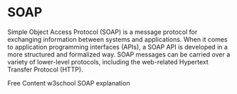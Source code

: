 # SOAP
Simple Object Access Protocol (SOAP) is a message protocol for exchanging information between systems and applications. When it comes to application programming interfaces (APIs), a SOAP API is developed in a more structured and formalized way. 
SOAP messages can be carried over a variety of lower-level protocols, including the web-related Hypertext Transfer Protocol (HTTP).

<ResourceGroupTitle>Free Content</ResourceGroupTitle>
<BadgeLink colorScheme='blue' badgeText='Read' href='https://www.w3schools.com/xml/xml_soap.asp'>w3school SOAP explanation</BadgeLink>
